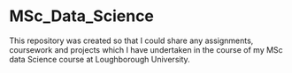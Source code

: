 # MSc_Data_Science
This repository was created so that I could share any assignments, coursework and projects which I have undertaken in the course of my MSc data Science course at Loughborough University.
